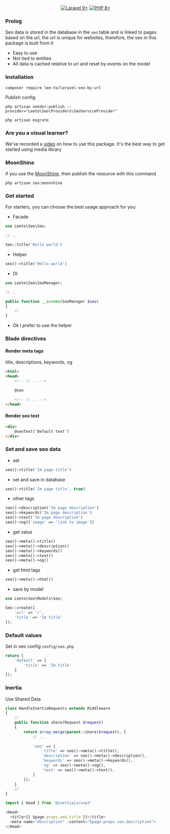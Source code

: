 <p align="center">
    <a href="https://laravel.com"><img alt="Laravel 9+" src="https://img.shields.io/badge/Laravel-9+-FF2D20?style=for-the-badge&logo=laravel"></a>
    <a href="https://laravel.com"><img alt="PHP 8+" src="https://img.shields.io/badge/PHP-8+-777BB4?style=for-the-badge&logo=php"></a>
</p>

### Prolog

Seo data is stored in the database in the `seo` table and
is linked to pages based on the url, the url is unique for websites, therefore, the seo in this package is built from it

- Easy to use
- Not tied to entities
- All data is cached relative to url and reset by events on the model

### Installation

```shell
composer require lee-to/laravel-seo-by-url
```
Publish config

```shell
php artisan vendor:publish --provider="Leeto\Seo\Providers\SeoServiceProvider"
```

```shell
php artisan migrate
```

### Are you a visual learner?

We've recorded a [video](https://youtu.be/QjTsC1QF0co) on how to use this package. It's the best way to get started using media library

### MoonShine

if you use the [MoonShine](https://moonshine.cutcode.ru), then publish the resource with this command

```shell
php artisan seo:moonshine
```

### Get started

For starters, you can choose the best usage approach for you:

- Facade
```php
use Leeto\Seo\Seo;

// ...

Seo::title('Hello world')
```

- Helper
```php
seo()->title('Hello world')
```

- DI
```php
use Leeto\Seo\SeoManager;

// ...

public function __invoke(SeoManager $seo)
{
    //
}
```


* Ok I prefer to use the helper

### Blade directives

#### Render meta tags
title, descriptions, keywords, og

```html
<html>
<head>
    <!-- // .. -->

    @seo

    <!-- // .. -->
</head>
```

#### Render seo text

```html
<div>
    @seoText('Default text')
</div>
```

### Set and save seo data

- set

```php
seo()->title('Im page title')
```

- set and save in database

```php
seo()->title('Im page title', true)
```

- other tags

```php
seo()->description('Im page description')
seo()->keywords('Im page description')
seo()->text('Im page description')
seo()->og(['image' => 'link to image'])
```

- get value

```php
seo()->meta()->title()
seo()->meta()->description()
seo()->meta()->keywords()
seo()->meta()->text()
seo()->meta()->og()
```


- get html tags

```php
seo()->meta()->html()
```

- save by model

```php
use Leeto\Seo\Models\Seo;

Seo::create([
    'url' => '/',
    'title' => 'Im title'
]);
```

### Default values

Set in seo config `config/seo.php`

```php
return [
    'default' => [
        'title' => 'Im title'
    ]
]);
```


### Inertia

Use Shared Data

```php
class HandleInertiaRequests extends Middleware
{
    //
    public function share(Request $request)
    {
        return array_merge(parent::share($request), [
            // ...
            
            'seo' => [
                'title' => seo()->meta()->title(),
                'description' => seo()->meta()->description(),
                'keywords' => seo()->meta()->keywords(),
                'og' => seo()->meta()->og(),
                'text' => seo()->meta()->text(),
            ]
        ]);
    }
    //
}
```

```js
import { Head } from '@inertiajs/vue3'

<Head>
  <title>{{ $page.props.seo.title }}</title>
  <meta name="description" :content="$page.props.seo.description">
</Head>
```

